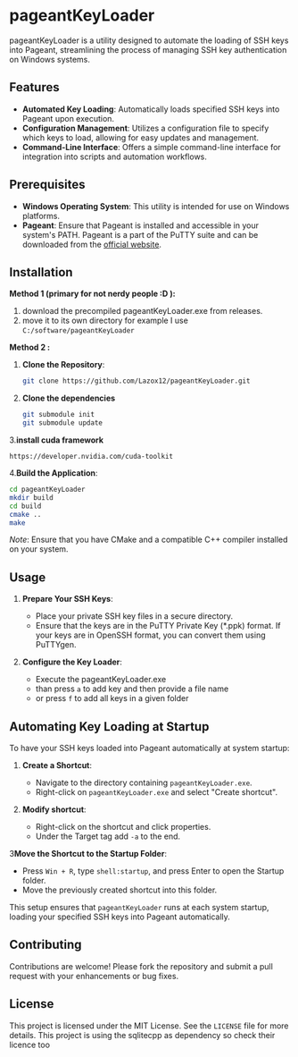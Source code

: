 
# pageantKeyLoader

pageantKeyLoader is a utility designed to automate the loading of SSH keys into Pageant, streamlining the process of managing SSH key authentication on Windows systems.

## Features

- **Automated Key Loading**: Automatically loads specified SSH keys into Pageant upon execution.
- **Configuration Management**: Utilizes a configuration file to specify which keys to load, allowing for easy updates and management.
- **Command-Line Interface**: Offers a simple command-line interface for integration into scripts and automation workflows.

## Prerequisites

- **Windows Operating System**: This utility is intended for use on Windows platforms.
- **Pageant**: Ensure that Pageant is installed and accessible in your system's PATH. Pageant is a part of the PuTTY suite and can be downloaded from the [official website](https://www.chiark.greenend.org.uk/~sgtatham/putty/latest.html).

## Installation
**Method 1 (primary for not nerdy people :D ):**
1. download the precompiled pageantKeyLoader.exe from releases.
2. move it to its own directory for example I use ```C:/software/pageantKeyLoader```

**Method 2 :** 
1. **Clone the Repository**:
   ```bash
   git clone https://github.com/Lazox12/pageantKeyLoader.git
   ```
2. **Clone the dependencies**
   ````bash
   git submodule init
   git submodule update
   ````

3.**install cuda framework**
   ````
   https://developer.nvidia.com/cuda-toolkit
   ````

4.**Build the Application**:
   ```bash
   cd pageantKeyLoader
   mkdir build
   cd build
   cmake ..
   make
   ```

   *Note*: Ensure that you have CMake and a compatible C++ compiler installed on your system.


## Usage

1. **Prepare Your SSH Keys**:
   - Place your private SSH key files in a secure directory.
   - Ensure that the keys are in the PuTTY Private Key (*.ppk) format. If your keys are in OpenSSH format, you can convert them using PuTTYgen.

2. **Configure the Key Loader**:
   - Execute the pageantKeyLoader.exe
   - than press ```a``` to add key and then provide a file name
   - or press ```f``` to add all keys in a given folder
   
    
## Automating Key Loading at Startup

To have your SSH keys loaded into Pageant automatically at system startup:

1. **Create a Shortcut**:
   - Navigate to the directory containing `pageantKeyLoader.exe`.
   - Right-click on `pageantKeyLoader.exe` and select "Create shortcut".


2. **Modify shortcut**:
   - Right-click on the shortcut and click properties.
   - Under the Target tag add ```-a``` to the end.


3**Move the Shortcut to the Startup Folder**:
   - Press `Win + R`, type `shell:startup`, and press Enter to open the Startup folder.
   - Move the previously created shortcut into this folder.

This setup ensures that `pageantKeyLoader` runs at each system startup, loading your specified SSH keys into Pageant automatically.

## Contributing

Contributions are welcome! Please fork the repository and submit a pull request with your enhancements or bug fixes.

## License

This project is licensed under the MIT License. See the `LICENSE` file for more details.
This project is using the sqlitecpp as dependency so check their licence too

